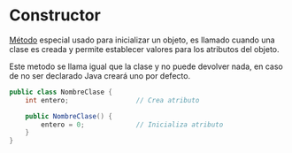 # Constructor
[Método](M%C3%A9todo.md) especial usado para inicializar un objeto, es llamado cuando una clase es creada y permite establecer valores para los atributos del objeto.

Este metodo se llama igual que la clase y no puede devolver nada, en caso de no ser declarado Java creará uno por defecto.

```java
public class NombreClase {
	int entero;					// Crea atributo

	public NombreClase() {
		entero = 0;				// Inicializa atributo
	}
}
```